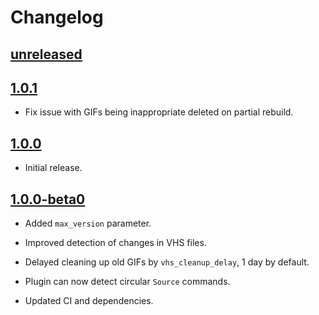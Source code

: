 # Changelog

## [unreleased]

## [1.0.1]

- Fix issue with GIFs being inappropriate deleted on partial rebuild.

## [1.0.0]

- Initial release.

## [1.0.0-beta0]

- Added `max_version` parameter.

- Improved detection of changes in VHS files.

- Delayed cleaning up old GIFs by `vhs_cleanup_delay`, 1 day by default.

- Plugin can now detect circular `Source` commands.

- Updated CI and dependencies.

[unreleased]: https://github.com/taminomara/sphinx-vhs/compare/v1.0.1...HEAD
[1.0.1]: https://github.com/taminomara/sphinx-vhs/compare/v1.0.0...v1.0.1
[1.0.0]: https://github.com/taminomara/sphinx-vhs/compare/v1.0.0-beta0...v1.0.0
[1.0.0-beta0]: https://github.com/taminomara/sphinx-vhs/compare/v0.0.4...v1.0.0-beta0
